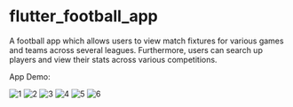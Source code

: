 # flutter_football_app

A football app which allows users to view match fixtures for various games and teams across several leagues. Furthermore, users can search up players and view their stats across various competitions. 

App Demo:


![1](https://github.com/smuha538/flutter_football/assets/59937362/bf951ed0-3218-4d43-bb05-9ecbd21cbbd9)
![2](https://github.com/smuha538/flutter_football/assets/59937362/4de2c3c5-6fe1-42c8-a701-0d2e4327c590)
![3](https://github.com/smuha538/flutter_football/assets/59937362/67ecee5e-9da1-46b5-b438-08294606cc17)
![4](https://github.com/smuha538/flutter_football/assets/59937362/3dc5655f-6374-4a91-8d42-87c58b4dc835)
![5](https://github.com/smuha538/flutter_football/assets/59937362/751a6c73-149e-4f5b-b2cc-309d528bc8fb)
![6](https://github.com/smuha538/flutter_football/assets/59937362/c5ab13f0-3d75-4e3c-a247-048a836660cb)
